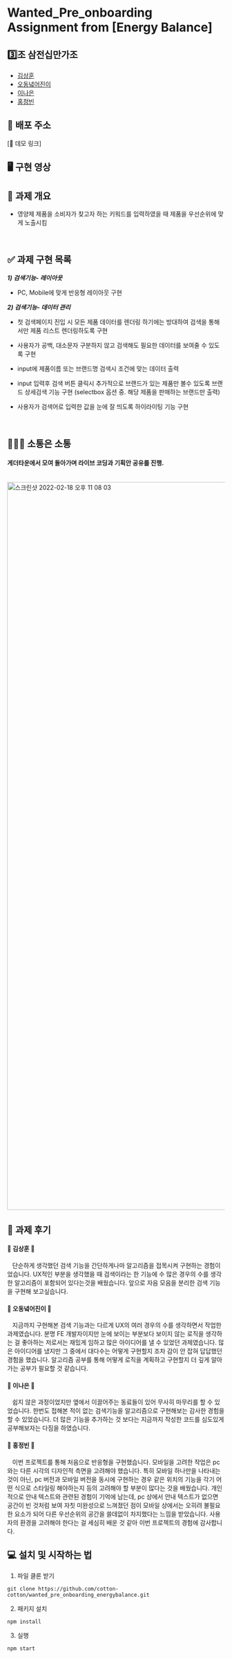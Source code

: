 # Wanted_Pre_onboarding Assignment from [Energy Balance]

## 3️⃣조 삼전십만가조

- [김상훈](https://github.com/Ho0on)
- [오동녘어진이](https://github.com/eojine94)
- [이나은](https://github.com/cotton-cotton)
- [홍정빈](https://github.com/tohjbin2)

## 🚀 배포 주소

[🔗 데모 링크]

## 🖥 구현 영상

## 🥑 과제 개요

- 영양제 제품을 소비자가 찾고자 하는 키워드를 입력하였을 때 제품을 우선순위에 맞게 노출시킴

  <br>

## ✅ 과제 구현 목록

**_1) 검색기능- 레이아웃_**
- PC, Mobile에 맞게 반응형 레이아웃 구현

**_2) 검색기능- 데이터 관리_**

- 첫 검색페이지 진입 시 모든 제품 데이터를 렌더링 하기에는 방대하여 검색을 통해서만 제품 리스트 렌더링하도록 구현
- 사용자가 공백, 대소문자 구분하지 않고 검색해도 필요한 데이터를 보여줄 수 있도록 구현
- input에 제품이름 또는 브랜드명 검색시 조건에 맞는 데이터 출력
- input 입력후 검색 버튼 클릭시 추가적으로 브랜드가 있는 제품만 볼수 있도록 브랜드 상세검색 기능 구현 (selectbox 옵션 중. 해당 제품을 판매하는 브랜드만 출력)
- 사용자가 검색어로 입력한 값을 눈에 잘 띄도록 하이라이팅 기능 구현

  <br>

## 👨🏼‍💻 소통은 소통

#### 게더타운에서 모여 돌아가며 라이브 코딩과 기획안 공유를 진행.
  <br>

  <img width="1684" alt="스크린샷 2022-02-18 오후 11 08 03" src="https://user-images.githubusercontent.com/63281199/154698116-9a6bb55e-bd10-4f38-b900-7b092eecaf45.png">

  
## 🍉 과제 후기

#### 🍩 김상훈 🍩
&nbsp;&nbsp; 단순하게 생각했던 검색 기능을 간단하게나마 알고리즘을 접목시켜 구현하는 경험이었습니다. 
UX적인 부분을 생각했을 때 검색이라는 한 기능에 수 많은 경우의 수를 생각한 알고리즘이 포함되어 있다는것을 배웠습니다. 
앞으로 자음 모음을 분리한 검색 기능을 구현해 보고싶습니다.

#### 🍿 오동녘어진이 🍿
&nbsp;&nbsp; 지금까지 구현해본 검색 기능과는 다르게 UX의 여러 경우의 수를 생각하면서 작업한 과제였습니다. 
분명 FE 개발자이지만 눈에 보이는 부분보다 보이지 않는 로직을 생각하는 걸 좋아하는 저로서는 재밌게 임하고 많은 아이디어를 낼 수 있었던 과제였습니다. 
많은 아이디어를 냈지만 그 중에서 대다수는 어떻게 구현할지 조차 감이 안 잡혀 답답했던 경험을 했습니다. 
알고리즘 공부를 통해 어떻게 로직을 계획하고 구현할지 더 깊게 알아가는 공부가 필요할 것 같습니다.

#### 🍭 이나은 🍭
&nbsp;&nbsp; 쉽지 않은 과정이었지만 옆에서 이끌어주는 동료들이 있어 무사히 마무리를 할 수 있었습니다.
한번도 접해본 적이 없는 검색기능을 알고리즘으로 구현해보는 감사한 경험을 할 수 있었습니다.
더 많은 기능을 추가하는 것 보다는 지금까지 작성한 코드를 심도있게 공부해보자는 다짐을 하였습니다.

#### 🍙 홍정빈 🍙
&nbsp;&nbsp; 이번 프로젝트를 통해 처음으로 반응형을 구현했습니다. 모바일을 고려한 작업은 pc와는 다른 시각의 디자인적 측면을 고려해야 했습니다. 
특히 모바일 하나만을 나타내는 것이 아닌, pc 버전과 모바일 버전을 동시에 구현하는 경우 같은 위치의 기능을 각기 어떤 식으로 스타일링 해야하는지 등의 고려해야 할 부분이 많다는 것을 배웠습니다. 
개인적으로 안내 텍스트와 관련된 경험이 기억에 남는데, pc 상에서 안내 텍스트가 없으면 공간이 빈 것처럼 보여 자칫 미완성으로 느껴졌던 점이 
모바일 상에서는 오히려 불필요한 요소가 되어 다른 우선순위의 공간을 쓸데없이 차지했다는 느낌을 받았습니다. 
사용자의 환경을 고려해야 한다는 걸 세심히 배운 것 같아 이번 프로젝트의 경험에 감사합니다.


## 💻 설치 및 시작하는 법

1. 파일 클론 받기

```
git clone https://github.com/cotton-cotton/wanted_pre_onboarding_energybalance.git
```

2. 패키지 설치

```
npm install
```

3. 실행

```
npm start
```
